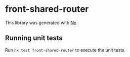 # front-shared-router

This library was generated with [Nx](https://nx.dev).

## Running unit tests

Run `nx test front-shared-router` to execute the unit tests.
